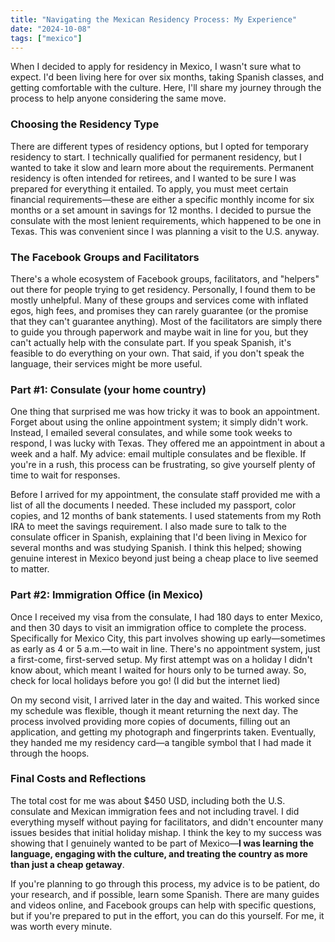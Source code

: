```yaml
---
title: "Navigating the Mexican Residency Process: My Experience"
date: "2024-10-08"
tags: ["mexico"]
---
```


When I decided to apply for residency in Mexico, I wasn't sure what to expect. I'd been living here for over six months, taking Spanish classes, and getting comfortable with the culture. Here, I'll share my journey through the process to help anyone considering the same move.

### Choosing the Residency Type

There are different types of residency options, but I opted for temporary residency to start. I technically qualified for permanent residency, but I wanted to take it slow and learn more about the requirements. Permanent residency is often intended for retirees, and I wanted to be sure I was prepared for everything it entailed. To apply, you must meet certain financial requirements—these are either a specific monthly income for six months or a set amount in savings for 12 months. I decided to pursue the consulate with the most lenient requirements, which happened to be one in Texas. This was convenient since I was planning a visit to the U.S. anyway.

### The Facebook Groups and Facilitators

There's a whole ecosystem of Facebook groups, facilitators, and "helpers" out there for people trying to get residency. Personally, I found them to be mostly unhelpful. Many of these groups and services come with inflated egos, high fees, and promises they can rarely guarantee (or the promise that they can't guarantee anything). Most of the facilitators are simply there to guide you through paperwork and maybe wait in line for you, but they can't actually help with the consulate part. If you speak Spanish, it's  feasible to do everything on your own. That said, if you don't speak the language, their services might be more useful.

### Part #1: Consulate (your home country)

One thing that surprised me was how tricky it was to book an appointment. Forget about using the online appointment system; it simply didn't work. Instead, I emailed several consulates, and while some took weeks to respond, I was lucky with Texas. They offered me an appointment in about a week and a half. My advice: email multiple consulates and be flexible. If you're in a rush, this process can be frustrating, so give yourself plenty of time to wait for responses.

Before I arrived for my appointment, the consulate staff provided me with a list of all the documents I needed. These included my passport, color copies, and 12 months of bank statements. I used statements from my Roth IRA to meet the savings requirement. I also made sure to talk to the consulate officer in Spanish, explaining that I'd been living in Mexico for several months and was studying Spanish. I think this helped; showing genuine interest in Mexico beyond just being a cheap place to live seemed to matter.

### Part #2: Immigration Office (in Mexico)

Once I received my visa from the consulate, I had 180 days to enter Mexico, and then 30 days to visit an immigration office to complete the process. Specifically for Mexico City, this part involves showing up early—sometimes as early as 4 or 5 a.m.—to wait in line. There's no appointment system, just a first-come, first-served setup. My first attempt was on a holiday I didn't know about, which meant I waited for hours only to be turned away. So, check for local holidays before you go! (I did but the internet lied)

On my second visit, I arrived later in the day and waited. This worked since my schedule was flexible, though it meant returning the next day. The process involved providing more copies of documents, filling out an application, and getting my photograph and fingerprints taken. Eventually, they handed me my residency card—a tangible symbol that I had made it through the hoops.

### Final Costs and Reflections

The total cost for me was about \$450 USD, including both the U.S. consulate and Mexican immigration fees and not including travel. I did everything myself without paying for facilitators, and didn't encounter many issues besides that initial holiday mishap. I think the key to my success was showing that I genuinely wanted to be part of Mexico—**I was learning the language, engaging with the culture, and treating the country as more than just a cheap getaway**.

If you're planning to go through this process, my advice is to be patient, do your research, and if possible, learn some Spanish. There are many guides and videos online, and Facebook groups can help with specific questions, but if you're prepared to put in the effort, you can do this yourself. For me, it was worth every minute.
